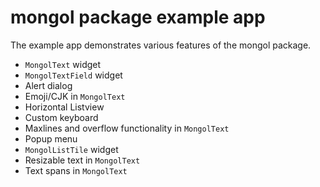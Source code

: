 # mongol package example app

The example app demonstrates various features of the mongol package.

- `MongolText` widget
- `MongolTextField` widget
- Alert dialog
- Emoji/CJK in `MongolText`
- Horizontal Listview
- Custom keyboard
- Maxlines and overflow functionality in `MongolText`
- Popup menu
- `MongolListTile` widget
- Resizable text in `MongolText`
- Text spans in `MongolText`